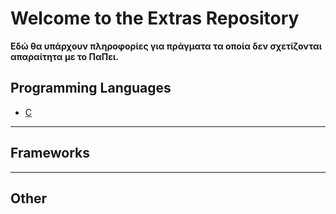# Welcome to the Extras Repository

**Εδώ θα υπάρχουν πληροφορίες για πράγματα τα οποία δεν σχετίζονται απαραίτητα με το ΠαΠει.**


## Programming Languages

* [C]() 

***
## Frameworks

***

## Other
